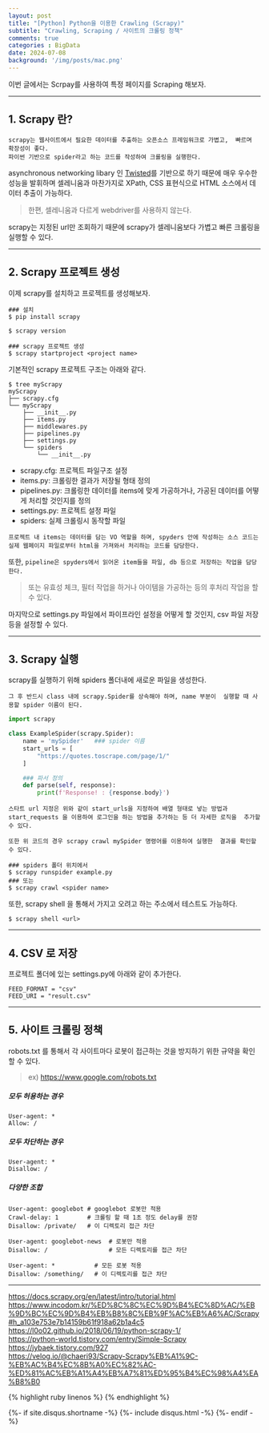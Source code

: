 ```yaml
---
layout: post
title: "[Python] Python을 이용한 Crawling (Scrapy)"
subtitle: "Crawling, Scraping / 사이트의 크롤링 정책"
comments: true
categories : BigData
date: 2024-07-08
background: '/img/posts/mac.png'
---
```


이번 글에서는 Scrpay를 사용하여 특정 페이지를 Scraping 해보자.    

- - - 

## 1. Scrapy 란?  

`scrapy는 웹사이트에서 필요한 데이터를 추출하는 오픈소스 프레임워크로 가볍고, 
    빠르며 확장성이 좋다.`   
`파이썬 기반으로 spider라고 하는 코드를 작성하여 크롤링을 실행한다.`        

asynchronous networking libary 인 [Twisted](https://twisted.org/)를 기반으로 하기 때문에 
매우 우수한 성능을 발휘하며 셀레니움과 마찬가지로 XPath, CSS 표현식으로 HTML 소스에서 
데이터 추출이 가능하다.  

> 한편, 셀레니움과 다르게 webdriver를 사용하지 않는다.     

scrapy는 지정된 url만 조회하기 때문에 scrapy가 셀레니움보다 가볍고 빠른 크롤링을 실행할 수 있다.     


- - -    

## 2. Scrapy 프로젝트 생성    

이제 scrapy를 설치하고 프로젝트를 생성해보자.    

```
### 설치
$ pip install scrapy

$ scrapy version

### scrapy 프로젝트 생성    
$ scrapy startproject <project name>
```

기본적인 scrapy 프로젝트 구조는 아래와 같다.   

```
$ tree myScrapy
myScrapy
├── scrapy.cfg
└── myScrapy
    ├── __init__.py
    ├── items.py
    ├── middlewares.py
    ├── pipelines.py
    ├── settings.py
    └── spiders
        └── __init__.py
```

- scrapy.cfg: 프로젝트 파일구조 설정   
- items.py: 크롤링한 결과가 저장될 형태 정의   
- pipelines.py: 크롤링한 데이터를 items에 맞게 가공하거나, 가공된 데이터를 어떻게 처리할 것인지를 정의   
- settings.py: 프로젝트 설정 파일   
- spiders: 실제 크롤링시 동작할 파일    

`프로젝트 내 items는 데이터를 담는 VO 역할을 하며, spyders 안에 작성하는 소스 코드는 
실제 웹페이지 파일로부터 html을 가져와서 처리하는 코드를 담당한다.`   


또한, `pipeline은 spyders에서 읽어온 item들을 파일, db 등으로 저장하는 작업을 담당한다.`      

> 또는 유효성 체크, 필터 작업을 하거나 아이템을 가공하는 등의 후처리 작업을 할 수 있다.          

마지막으로 settings.py 파일에서 파이프라인 설정을 어떻게 할 것인지, csv 파일 저장 등을 
설정할 수 있다.    


- - - 

## 3. Scrapy 실행 

scrapy를 실행하기 위해 spiders 폴더내에 새로운 파일을 생성한다.   

`그 후 반드시 class 내에 scrapy.Spider를 상속해야 하며, name 부분이 
실행할 때 사용할 spider 이름이 된다.`       
 
```python
import scrapy

class ExampleSpider(scrapy.Spider):
    name = 'mySpider'   ### spider 이름     
    start_urls = [
        "https://quotes.toscrape.com/page/1/"
    ]

    ### 파서 정의 
    def parse(self, response):
        print(f'Response! : {response.body}')
```

`스타트 url 지정은 위와 같이 start_urls을 지정하여 배열 형태로 넣는 방법과 
start_requests 을 이용하여 로그인을 하는 방법을 추가하는 등 더 자세한 로직을 
추가할 수 있다.`   

`또한 위 코드의 경우 scrapy crawl mySpider 명령어를 이용하여 실행한 
결과를 확인할 수 있다.`       

```
### spiders 폴더 위치에서   
$ scrapy runspider example.py
### 또는 
$ scrapy crawl <spider name>
```

또한, scrapy shell 을 통해서 가지고 오려고 하는 주소에서 
테스트도 가능하다.   

```
$ scrapy shell <url>
```


- - -    


## 4. CSV 로 저장    

프로젝트 폴더에 있는 settings.py에 아래와 같이 추가한다.    

```
FEED_FORMAT = "csv"
FEED_URI = "result.csv"
```   

- - - 

## 5. 사이트 크롤링 정책    

robots.txt 를 통해서 각 사이트마다 로봇이 접근하는 것을 
방지하기 위한 규약을 확인할 수 있다.   

> ex) https://www.google.com/robots.txt

##### 모두 허용하는 경우    

```
User-agent: *
Allow: /
```

##### 모두 차단하는 경우   

```
User-agent: *
Disallow: /   
```

##### 다양한 조합   

```
User-agent: googlebot # googlebot 로봇만 적용   
Crawl-delay: 1        # 크롤링 할 때 1초 정도 delay를 권장   
Disallow: /private/   # 이 디렉토리 접근 차단   

User-agent: googlebot-news  # 로봇만 적용   
Disallow: /                 # 모든 디렉토리를 접근 차단   

User-agent: *           # 모든 로봇 적용 
Disallow: /something/   # 이 디렉토리를 접근 차단 
```


- - -

<https://docs.scrapy.org/en/latest/intro/tutorial.html>    
<https://www.incodom.kr/%ED%8C%8C%EC%9D%B4%EC%8D%AC/%EB%9D%BC%EC%9D%B4%EB%B8%8C%EB%9F%AC%EB%A6%AC/Scrapy#h_a103e753e7b14159b61f918a62b1a4c5>   
<https://l0o02.github.io/2018/06/19/python-scrapy-1/>   
<https://python-world.tistory.com/entry/Simple-Scrapy>   
<https://jybaek.tistory.com/927>    
<https://velog.io/@chaeri93/Scrapy-Scrapy%EB%A1%9C-%EB%AC%B4%EC%8B%A0%EC%82%AC-%ED%81%AC%EB%A1%A4%EB%A7%81%ED%95%B4%EC%98%A4%EA%B8%B0>    


{% highlight ruby linenos %}
{% endhighlight %}


{%- if site.disqus.shortname -%}
    {%- include disqus.html -%}
{%- endif -%}







